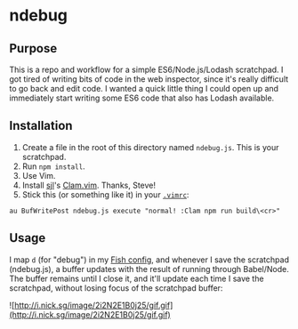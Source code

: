 # ndebug

Purpose
-------

This is a repo and workflow for a simple ES6/Node.js/Lodash scratchpad. I got tired of writing bits of code in the
web inspector, since it's really difficult to go back and edit code. I wanted a quick little thing I could open up
and immediately start writing some ES6 code that also has Lodash available.

Installation
------------

1. Create a file in the root of this directory named `ndebug.js`. This is your scratchpad.
2. Run `npm install`.
3. Use Vim.
4. Install [sjl](https://github.com/sjl/)'s [Clam.vim](https://github.com/sjl/clam.vim). Thanks, Steve!
5. Stick this (or something like it) in your [`.vimrc`](https://github.com/nicksergeant/dotfiles/blob/ac16349a064ad626e37ea4b95c4dac729cf6ed0c/vimrc#L106):

`au BufWritePost ndebug.js execute "normal! :Clam npm run build\<cr>"`

Usage
-----

I map `d` (for "debug") in my [Fish config](https://github.com/nicksergeant/dotfiles/blob/ac16349a064ad626e37ea4b95c4dac729cf6ed0c/config.fish#L148-L150),
and whenever I save the scratchpad (ndebug.js), a buffer updates with the result of running through Babel/Node. The
buffer remains until I close it, and it'll update each time I save the scratchpad, without losing focus of the
scratchpad buffer:

![http://i.nick.sg/image/2i2N2E1B0j25/gif.gif](http://i.nick.sg/image/2i2N2E1B0j25/gif.gif)
